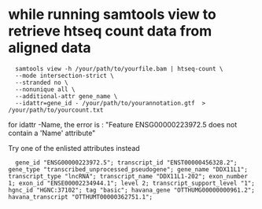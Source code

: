 # while running samtools view to retrieve htseq count data from aligned data 

      samtools view -h /your/path/to/yourfile.bam | htseq-count \
      --mode intersection-strict \
      --stranded no \
      --nonunique all \
      --additional-attr gene_name \
      --idattr=gene_id - /your/path/to/yourannotation.gtf  > /your/path/to/yourcount.txt
      
for idattr -Name, the error is : "Feature ENSG00000223972.5 does not contain a 'Name' attribute"


Try one of the enlisted attributes instead 


      gene_id "ENSG00000223972.5"; transcript_id "ENST00000456328.2"; gene_type "transcribed_unprocessed_pseudogene"; gene_name "DDX11L1"; transcript_type "lncRNA"; transcript_name "DDX11L1-202"; exon_number 1; exon_id "ENSE00002234944.1"; level 2; transcript_support_level "1"; hgnc_id "HGNC:37102"; tag "basic"; havana_gene "OTTHUMG00000000961.2"; havana_transcript "OTTHUMT00000362751.1";
